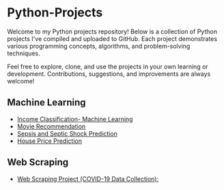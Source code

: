 # Python-Projects
Welcome to my Python projects repository! Below is a collection of Python projects I've compiled and uploaded to GitHub. Each project demonstrates various programming concepts, algorithms, and problem-solving techniques.

Feel free to explore, clone, and use the projects in your own learning or development. Contributions, suggestions, and improvements are always welcome!
## Machine Learning

- [Income Classification- Machine Learning](https://github.com/AnilaPeter/Income-Classification-Machine-learning-Project)
- [Movie Recommendation](https://github.com/AnilaPeter/Movie-Recommendation-Project)
- [Sepsis and Septic Shock Prediction](https://github.com/AnilaPeter/Sepsis-and-Septic-shock-Prediction-model)
- [House Price Prediction](https://github.com/AnilaPeter/Bengaluru-house-price-prediction)
## Web Scraping

- [Web Scraping Project (COVID-19 Data Collection):](https://github.com/AnilaPeter/Web-scraping-Project)
